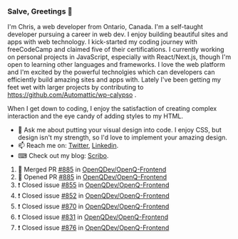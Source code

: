 ### Salve, Greetings 👋

I'm Chris, a web developer from Ontario, Canada. I'm a self-taught developer pursuing a career in web dev. I enjoy building beautiful sites and apps with web technology.
I kick-started my coding journey with freeCodeCamp and claimed five of their certifications.  I currently working on personal projects in JavaScript, especially with React/Next.js, though I'm open to learning other languages and frameworks. I love the web platform and I'm excited by the powerful technolgies which can developers can efficiently build amazing sites and apps with. Lately I've been getting my feet wet with larger projects by contributing to https://github.com/Automattic/wp-calypso .

When I get down to coding, I enjoy the satisfaction of creating complex interaction and the eye candy of adding styles to my HTML. 

- 💬 Ask me about putting your visual design into code. I enjoy CSS, but design isn't my strength, so I'd love to implement your amazing design.
- 📫 Reach me on: [Twitter](https://twitter.com/Christo28120856), [Linkedin](https://www.linkedin.com/in/christopher-stevers-07b9a5204/).
- ⌨ Check out my blog: [Scribo](https://christopherstevers.cf).
<!--
**Christopher-Stevers/Christopher-Stevers** is a ✨ _special_ ✨ repository because its `README.md` (this file) appears on your GitHub profile.

Here are some ideas to get you started:

- 🔭 I’m currently working on ...
- 🌱 I’m currently learning ...
- 👯 I’m looking to collaborate on ...
- 🤔 I’m looking for help with ...
- 😄 Pronouns: ...
- ⚡ Fun fact: ...
-->

<!--START_SECTION:activity-->
1. 🎉 Merged PR [#885](https://github.com/OpenQDev/OpenQ-Frontend/pull/885) in [OpenQDev/OpenQ-Frontend](https://github.com/OpenQDev/OpenQ-Frontend)
2. 💪 Opened PR [#885](https://github.com/OpenQDev/OpenQ-Frontend/pull/885) in [OpenQDev/OpenQ-Frontend](https://github.com/OpenQDev/OpenQ-Frontend)
3. ❗️ Closed issue [#855](https://github.com/OpenQDev/OpenQ-Frontend/issues/855) in [OpenQDev/OpenQ-Frontend](https://github.com/OpenQDev/OpenQ-Frontend)
4. ❗️ Closed issue [#852](https://github.com/OpenQDev/OpenQ-Frontend/issues/852) in [OpenQDev/OpenQ-Frontend](https://github.com/OpenQDev/OpenQ-Frontend)
5. ❗️ Closed issue [#870](https://github.com/OpenQDev/OpenQ-Frontend/issues/870) in [OpenQDev/OpenQ-Frontend](https://github.com/OpenQDev/OpenQ-Frontend)
6. ❗️ Closed issue [#831](https://github.com/OpenQDev/OpenQ-Frontend/issues/831) in [OpenQDev/OpenQ-Frontend](https://github.com/OpenQDev/OpenQ-Frontend)
7. ❗️ Closed issue [#876](https://github.com/OpenQDev/OpenQ-Frontend/issues/876) in [OpenQDev/OpenQ-Frontend](https://github.com/OpenQDev/OpenQ-Frontend)
<!--END_SECTION:activity-->
